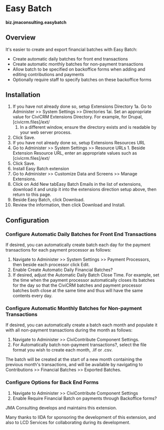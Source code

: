 # Easy Batch

#### biz.jmaconsulting.easybatch

## Overview

It's easier to create and export financial batches with Easy Batch:
- Create automatic daily batches for front end transactions
- Create automatic monthly batches for non-payment transactions
- Allow batch to be specified on backoffice forms when adding and editing contributions and payments
- Optionally require staff to specify batches on these backoffice forms

## Installation

1. If you have not already done so, setup Extensions Directory
  1a. Go to Administer >> System Settings >> Directories
    1ai. Set an appropriate value for CiviCRM Extensions Directory. For example, for Drupal, [civicrm.files]/ext/
    1. In a different window, ensure the directory exists and is readable by your web server process.
  1. Click Save.
1. If you have not already done so, setup Extensions Resources URL
  1. Go to Administer >> System Settings >> Resource URLs
    1. Beside Extension Resource URL, enter an appropriate values such as [civicrm.files]/ext/
  1. Click Save.
1. Install Easy Batch extension
  1. Go to Administer >> Customize Data and Screens >> Manage Extensions.
  1. Click on Add New tabEasy Batch Emails in the list of extensions, download it and unzip it into the extensions direction setup above, then return to this page.
  1. Beside Easy Batch, click Download.
  1. Review the information, then click Download and Install.

## Configuration

### Configure Automatic Daily Batches for Front End Transactions

If desired, you can automatically create batch each day for the payment transactions for each payment processor as follows:

1. Navigate to Administer >> System Settings >> Payment Processors, then beside each processor click Edit.
1. Enable Create Automatic Daily Financial Batches?
1. If desired, adjust the Automatic Daily Batch Close Time. For example, set the time when the payment processor automatically closes its batches for the day so that the CiviCRM batches and payment processor batches both close at the same time and thus will have the same contents every day.

### Configure Automatic Monthly Batches for Non-payment Transactions

If desired, you can automatically create a batch each month and populate it with all non-payment transactions during the month as follows:

1. Navigate to Administer >> CiviContribute Component Settings.
1. For Automatically batch non-payment transactions?, select the file format you wish to create each month, .iif or .csv.

The batch will be created at the start of a new month containing the previous month's transactions, and will be available by navigating to Contributions >> Financial Batches >> Exported Batches. 

### Configure Options for Back End Forms

1. Navigate to Administer >> CiviContribute Component Settings
1. Enable Require Financial Batch on payments through Backoffice forms?

JMA Consulting develops and maintains this extension. 

Many thanks to IIDA for sponsoring the development of this extension, and also to LCD Services for collaborating during its development.

